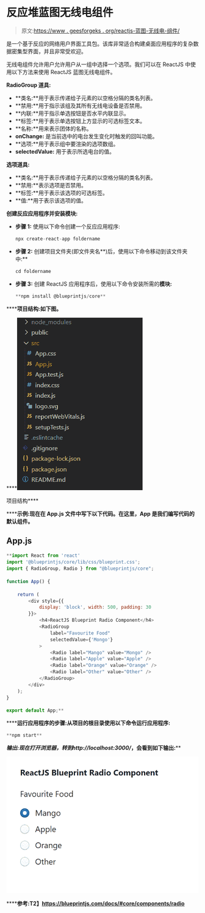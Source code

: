 # 反应堆蓝图无线电组件

> 原文:[https://www . geesforgeks . org/reactjs-蓝图-无线电-组件/](https://www.geeksforgeeks.org/reactjs-blueprint-radio-component/)

是一个基于反应的网络用户界面工具包。该库非常适合构建桌面应用程序的复杂数据密集型界面，并且非常受欢迎。

无线电组件允许用户允许用户从一组中选择一个选项。我们可以在 ReactJS 中使用以下方法来使用 ReactJS 蓝图无线电组件。

**RadioGroup 道具:**

*   **类名:**用于表示传递给子元素的以空格分隔的类名列表。
*   **禁用:**用于指示该组及其所有无线电设备是否禁用。
*   **内联:**用于指示单选按钮是否水平内联显示。
*   **标签:**用于表示单选按钮上方显示的可选标签文本。
*   **名称:**用来表示团体的名称。
*   **onChange:** 是当前选中的电台发生变化时触发的回叫功能。
*   **选项:**用于表示组中要渲染的选项数组。
*   **selectedValue:** 用于表示所选电台的值。

**选项道具:**

*   **类名:**用于表示传递给子元素的以空格分隔的类名列表。
*   **禁用:**表示选项是否禁用。
*   **标签:**用于表示该选项的可选标签。
*   **值:**用于表示该选项的值。

**创建反应应用程序并安装模块:**

*   **步骤 1:** 使用以下命令创建一个反应应用程序:

    ```jsx
    npx create-react-app foldername
    ```

*   **步骤 2:** 创建项目文件夹(即文件夹名**)后，使用以下命令移动到该文件夹中:**

    ```jsx
    cd foldername
    ```

*   **步骤 3:** 创建 ReactJS 应用程序后，使用以下命令安装所需的****模块:****

    ```jsx
    **npm install @blueprintjs/core**
    ```

******项目结构:**如下图。****

****![](img/f04ae0d8b722a9fff0bd9bd138b29c23.png)

项目结构**** 

******示例:**现在在 **App.js** 文件中写下以下代码。在这里，App 是我们编写代码的默认组件。****

## ****App.js****

```jsx
**import React from 'react'
import '@blueprintjs/core/lib/css/blueprint.css';
import { RadioGroup, Radio } from "@blueprintjs/core";

function App() {

    return (
        <div style={{
            display: 'block', width: 500, padding: 30
        }}>
            <h4>ReactJS Blueprint Radio Component</h4>
            <RadioGroup
                label="Favourite Food"
                selectedValue={'Mongo'}
            >
                <Radio label="Mango" value="Mongo" />
                <Radio label="Apple" value="Apple" />
                <Radio label="Orange" value="Orange" />
                <Radio label="Other" value="Other" />
            </RadioGroup>
        </div>
    );
}

export default App;**
```

******运行应用程序的步骤:**从项目的根目录使用以下命令运行应用程序:****

```jsx
**npm start**
```

******输出:**现在打开浏览器，转到***http://localhost:3000/***，会看到如下输出:****

****![](img/3dc792031d999cc393908d550f506af1.png)****

******参考:**T2】https://blueprintjs.com/docs/#core/components/radio****